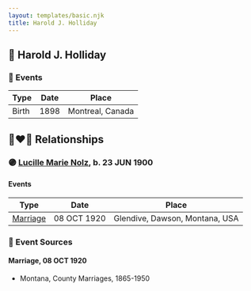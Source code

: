 ```yaml
---
layout: templates/basic.njk
title: Harold J. Holliday
---
```

## 🔵 Harold J. Holliday

### 📆 Events

Type | Date | Place
------ | ------ | ------
Birth | 1898 | Montreal, Canada

## 👩‍❤️‍👨 Relationships

### 🟣 [Lucille Marie Nolz](/people/5/51370797), b. 23 JUN 1900

#### Events

Type | Date | Place
------ | ------ | ------
[Marriage](#event-5b04e3ef-2bae-45a0-a97a-1809d529b1bf) | 08 OCT 1920 | Glendive, Dawson, Montana, USA
### 📰 Event Sources

#### <a id="event-5b04e3ef-2bae-45a0-a97a-1809d529b1bf"></a> Marriage, 08 OCT 1920
* Montana, County Marriages, 1865-1950